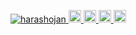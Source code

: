  <p align="left">
  <a href="https://github.com/harashojan/harashojan/">
    <img src="https://komarev.com/ghpvc/?username=harashojan" alt="harashojan" />
  </a>
  <a href="http://twitter.com/harashojan">
    <img height="20" src="https://img.shields.io/twitter/follow/harashojan?label=Twitter&logo=twitter&style=flat" />
  </a>
  <a href="https://github.com/harashojan">
    <img height="20" src="https://img.shields.io/github/followers/harashojan?label=follow&logo=github&style=flat" />
  </a>
  <a href="http://qiita.com/harashojan">
    <img height="20" src="https://qiita-badge.apiapi.app/s/harashojan/posts.svg" />
  </a>
  <//qiita.com/harashojan">
    <img height="20" src="https://qiita-badge.apiapi.app/s/harashojan/contributions.svg" />
  </a>
</p>
